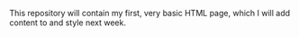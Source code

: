 This repository will contain my first, very basic HTML page, which I will add content to and style next week.
